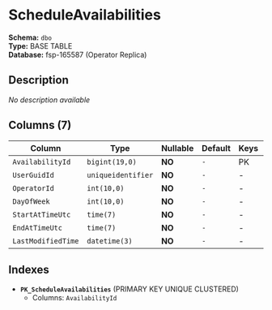# ScheduleAvailabilities

**Schema:** `dbo`  
**Type:** BASE TABLE  
**Database:** fsp-165587 (Operator Replica)

## Description

*No description available*

## Columns (7)

| Column | Type | Nullable | Default | Keys | Description |
|--------|------|----------|---------|------|-------------|
| `AvailabilityId` | `bigint(19,0)` | **NO** | `-` | PK | - |
| `UserGuidId` | `uniqueidentifier` | **NO** | `-` | - | - |
| `OperatorId` | `int(10,0)` | **NO** | `-` | - | - |
| `DayOfWeek` | `int(10,0)` | **NO** | `-` | - | - |
| `StartAtTimeUtc` | `time(7)` | **NO** | `-` | - | - |
| `EndAtTimeUtc` | `time(7)` | **NO** | `-` | - | - |
| `LastModifiedTime` | `datetime(3)` | **NO** | `-` | - | - |

## Indexes

- **`PK_ScheduleAvailabilities`** (PRIMARY KEY UNIQUE CLUSTERED)
  - Columns: `AvailabilityId`
